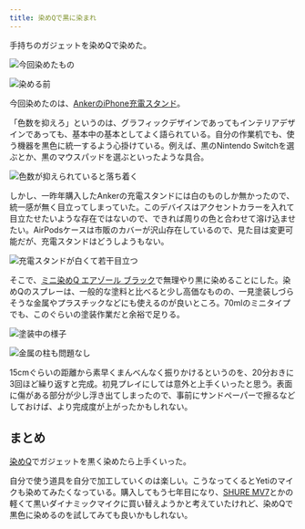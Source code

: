 ```yaml
---
title: 染めQで黒に染まれ
---
```

手持ちのガジェットを染めQで染めた。

![](https://lh5.googleusercontent.com/ZqjU5x7Mr1YgSSPrIiAPurzBPtPj_1Tuf_2F_K3oTzCTh3jVv2n4DHgHDX7x_1wNv07RueK8Xc1v2peDt3tYOVK792aP9JYRq87i66ywEncuQ1lkb7s3wk0xRuD5Cv3yuO7ldObc164HWSpJxbDuP7UzZJ4wv8ek1Gkoor-rLXE5aMoE9KYcskbSwall "今回染めたもの")

![](https://lh6.googleusercontent.com/pqv2UKaJvUeH0a0bUmC14PSIySTTgYcwV5XP0Dp8RzbGK1Tg_pE099Unt-C7huSCPyUxm51EhgJ7FZw8gS6PaMK9XBVPqEWSciVBjblK1hltSvYMUztcsoYbhzXtPQLo67e1rdE2wQt2U9vWhghJCu-zcbmDbI7p7YXlSIlANOZG2fsVSkdIX4B6JHN- "染める前")

今回染めたのは、[AnkerのiPhone充電スタンド](https://r7kamura.com/articles/2021-09-06-anker-iphone-stand)。

「色数を抑えろ」というのは、グラフィックデザインであってもインテリアデザインであっても、基本中の基本としてよく語られている。自分の作業机でも、使う機器を黒色に統一するよう心掛けている。例えば、黒のNintendo Switchを選ぶとか、黒のマウスパッドを選ぶといったような具合。

![](https://lh4.googleusercontent.com/oQFzt40k4gXxqecofpjdbmb-B-PR6IiFWZEtGf_eLOOqBcfVugfcSO5B2G7rBwimShwRRUYVI77W8ecIov5Vx3mk1BYEkVMyO6ooObRookl-dO4f-9cp9aRT1g-XtXwHIBJ-I0wLLma9FY_-i5CadysyqTNDUHl-PUhbgTKvCSPZ3ZqCaAHpRvShLrUt "色数が抑えられていると落ち着く")

しかし、一昨年購入したAnkerの充電スタンドには白のものしか無かったので、統一感が無く目立ってしまっていた。このデバイスはアクセントカラーを入れて目立たせたいような存在ではないので、できれば周りの色と合わせて溶け込ませたい。AirPodsケースは市販のカバーが沢山存在しているので、見た目は変更可能だが、充電スタンドはどうしようもない。

![](https://lh3.googleusercontent.com/cqSf7cmPi-afXcOLSvAhxfsQV6W9qZHdt_5mbtH6f9l4mcOD0QB5zp4M3TsgqCVvo9FdEAN0bzkt5x4K_Gqhn9GQfo0WTxW40wMXCNk5o4gFNjMY0neldxU05_GZysmtnA1YMvP_n7m9eAgjcEpijVnXaLnJUx-dmyRRY9prSbBuhAfU-wJF7s4lJL5h "充電スタンドが白くて若干目立つ")

そこで、[ミニ染めQ エアゾール ブラック](https://www.amazon.co.jp/dp/B003QMFUKO)で無理やり黒に染めることにした。染めQのスプレーは、一般的な塗料と比べると少し高価なものの、一見塗装しづらそうな金属やプラスチックなどにも使えるのが良いところ。70mlのミニタイプでも、このぐらいの塗装作業だと余裕で足りる。

![](https://lh4.googleusercontent.com/I8MWUk2rLpP8G9hoMIrtaxulIDTyYIp8Q9eGMeFN9HE8C4ETjNl0gia-HPC33X8xtxChhZye67PpniHHoyPExBqNT_1_aJsSQekZXEL9NJ-Y9jvjmWXZHHNn4EzD7bTZkoX0kR2Gw5tdguKeD5cN_F6FKIgxXc-dXdp3tn2wO1VL-mqhltsp4TppDlFf "塗装中の様子")

![](https://lh3.googleusercontent.com/LlItVmryN9VTA90NubK6hJBgmWm8nagKFo-uePXQa7s2NiRn4mIC_G936mdnYcOgctfZ0h2gtsp6IRKtBkQPE8xEMBDet4uDf9-qZ5Htodeqba3h4IsjttvBmJbz619zIOjrZbVCTvo4GP4ashmJx4SFWP2c9poEimX2bYsGx_fcxV9_2HsT6gJh056D "金属の柱も問題なし")

15cmぐらいの距離から素早くまんべんなく振りかけるというのを、20分おきに3回ほど繰り返すと完成。初見プレイにしては意外と上手くいったと思う。表面に傷がある部分が少し浮き出てしまったので、事前にサンドペーパーで擦るなどしておけば、より完成度が上がったかもしれない。

まとめ
---

[染めQ](https://www.amazon.co.jp/dp/B003QMFUKO)でガジェットを黒く染めたら上手くいった。

自分で使う道具を自分で加工していくのは楽しい。こうなってくるとYetiのマイクも染めてみたくなっている。購入してもう七年目になり、[SHURE MV7](https://www.amazon.co.jp/dp/B08KY7G1GV)とかの軽くて黒いダイナミックマイクに買い替えようかと考えていたけれど、染めQで黒色に染めるのを試してみても良いかもしれない。
